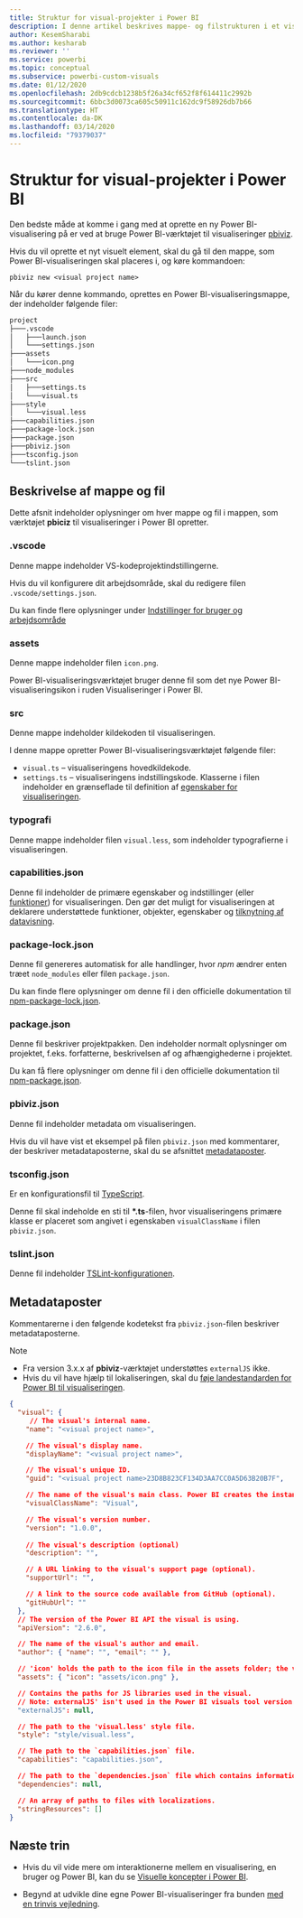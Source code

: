 ```yaml
---
title: Struktur for visual-projekter i Power BI
description: I denne artikel beskrives mappe- og filstrukturen i et visuelt projekt i Power BI
author: KesemSharabi
ms.author: kesharab
ms.reviewer: ''
ms.service: powerbi
ms.topic: conceptual
ms.subservice: powerbi-custom-visuals
ms.date: 01/12/2020
ms.openlocfilehash: 2db9cdcb1238b5f26a34cf652f8f614411c2992b
ms.sourcegitcommit: 6bbc3d0073ca605c50911c162dc9f58926db7b66
ms.translationtype: HT
ms.contentlocale: da-DK
ms.lasthandoff: 03/14/2020
ms.locfileid: "79379037"
---
```

# <a name="power-bi-visual-project-structure"></a>Struktur for visual-projekter i Power BI

Den bedste måde at komme i gang med at oprette en ny Power BI-visualisering på er ved at bruge Power BI-værktøjet til visualiseringer [pbiviz](https://www.npmjs.com/package/powerbi-visuals-tools).

Hvis du vil oprette et nyt visuelt element, skal du gå til den mappe, som Power BI-visualiseringen skal placeres i, og køre kommandoen:

`pbiviz new <visual project name>`

Når du kører denne kommando, oprettes en Power BI-visualiseringsmappe, der indeholder følgende filer:

```markdown
project
├───.vscode
│   ├───launch.json
│   └───settings.json
├───assets
│   └───icon.png
├───node_modules
├───src
│   ├───settings.ts
│   └───visual.ts
├───style
│   └───visual.less
├───capabilities.json
├───package-lock.json
├───package.json
├───pbiviz.json
├───tsconfig.json
└───tslint.json
```

## <a name="folder-and-file-description"></a>Beskrivelse af mappe og fil

Dette afsnit indeholder oplysninger om hver mappe og fil i mappen, som værktøjet **pbiciz** til visualiseringer i Power BI opretter.  

### <a name="vscode"></a>.vscode

Denne mappe indeholder VS-kodeprojektindstillingerne.

Hvis du vil konfigurere dit arbejdsområde, skal du redigere filen `.vscode/settings.json`.

Du kan finde flere oplysninger under [Indstillinger for bruger og arbejdsområde](https://code.visualstudio.com/docs/getstarted/settings)

### <a name="assets"></a>assets

Denne mappe indeholder filen `icon.png`.

Power BI-visualiseringsværktøjet bruger denne fil som det nye Power BI-visualiseringsikon i ruden Visualiseringer i Power BI.

### <a name="src"></a>src

Denne mappe indeholder kildekoden til visualiseringen.

I denne mappe opretter Power BI-visualiseringsværktøjet følgende filer:
* `visual.ts` – visualiseringens hovedkildekode.
* `settings.ts` – visualiseringens indstillingskode. Klasserne i filen indeholder en grænseflade til definition af [egenskaber for visualiseringen](./objects-properties.md#properties).

### <a name="style"></a>typografi

Denne mappe indeholder filen `visual.less`, som indeholder typografierne i visualiseringen.

### <a name="capabilitiesjson"></a>capabilities.json

Denne fil indeholder de primære egenskaber og indstillinger (eller [funktioner](./capabilities.md)) for visualiseringen. Den gør det muligt for visualiseringen at deklarere understøttede funktioner, objekter, egenskaber og [tilknytning af datavisning](./dataview-mappings.md).

### <a name="package-lockjson"></a>package-lock.json

Denne fil genereres automatisk for alle handlinger, hvor *npm* ændrer enten træet `node_modules` eller filen `package.json`.

Du kan finde flere oplysninger om denne fil i den officielle dokumentation til [npm-package-lock.json](https://docs.npmjs.com/files/package-lock.json).

### <a name="packagejson"></a>package.json

Denne fil beskriver projektpakken. Den indeholder normalt oplysninger om projektet, f.eks. forfatterne, beskrivelsen af og afhængighederne i projektet.

Du kan få flere oplysninger om denne fil i den officielle dokumentation til [npm-package.json](https://docs.npmjs.com/files/package.json.html).

### <a name="pbivizjson"></a>pbiviz.json

Denne fil indeholder metadata om visualiseringen.

Hvis du vil have vist et eksempel på filen `pbiviz.json` med kommentarer, der beskriver metadataposterne, skal du se afsnittet [metadataposter](#metadata-entries).

### <a name="tsconfigjson"></a>tsconfig.json

Er en konfigurationsfil til [TypeScript](https://www.typescriptlang.org/docs/handbook/tsconfig-json.html).

Denne fil skal indeholde en sti til **\*.ts**-filen, hvor visualiseringens primære klasse er placeret som angivet i egenskaben `visualClassName` i filen `pbiviz.json`.

### <a name="tslintjson"></a>tslint.json

Denne fil indeholder [TSLint-konfigurationen](https://palantir.github.io/tslint/usage/configuration/).

## <a name="metadata-entries"></a>Metadataposter

Kommentarerne i den følgende kodetekst fra `pbiviz.json`-filen beskriver metadataposterne.

> [!NOTE]
> * Fra version 3.x.x af **pbiviz**-værktøjet understøttes `externalJS` ikke.
> * Hvis du vil have hjælp til lokaliseringen, skal du [føje landestandarden for Power BI til visualiseringen](./localization.md).

```json
{
  "visual": {
     // The visual's internal name.
    "name": "<visual project name>",

    // The visual's display name.
    "displayName": "<visual project name>",

    // The visual's unique ID.
    "guid": "<visual project name>23D8B823CF134D3AA7CC0A5D63B20B7F",

    // The name of the visual's main class. Power BI creates the instance of this class to start using the visual in a Power BI report.
    "visualClassName": "Visual",

    // The visual's version number.
    "version": "1.0.0",
    
    // The visual's description (optional)
    "description": "",

    // A URL linking to the visual's support page (optional).
    "supportUrl": "",

    // A link to the source code available from GitHub (optional).
    "gitHubUrl": ""
  },
  // The version of the Power BI API the visual is using.
  "apiVersion": "2.6.0",

  // The name of the visual's author and email.
  "author": { "name": "", "email": "" },

  // 'icon' holds the path to the icon file in the assets folder; the visual's display icon.
  "assets": { "icon": "assets/icon.png" },

  // Contains the paths for JS libraries used in the visual.
  // Note: externalJS' isn't used in the Power BI visuals tool version 3.x.x or higher.
  "externalJS": null,

  // The path to the 'visual.less' style file.
  "style": "style/visual.less",

  // The path to the `capabilities.json` file.
  "capabilities": "capabilities.json",

  // The path to the `dependencies.json` file which contains information about R packages used in R based visuals.
  "dependencies": null,

  // An array of paths to files with localizations.
  "stringResources": []
}
```

## <a name="next-steps"></a>Næste trin

* Hvis du vil vide mere om interaktionerne mellem en visualisering, en bruger og Power BI, kan du se [Visuelle koncepter i Power BI](./power-bi-visuals-concept.md).

* Begynd at udvikle dine egne Power BI-visualiseringer fra bunden [med en trinvis vejledning](./custom-visual-develop-tutorial.md).
